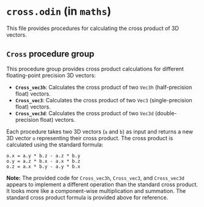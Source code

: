 # `cross.odin` (in `maths`)

This file provides procedures for calculating the cross product of 3D vectors.

## `Cross` procedure group

This procedure group provides cross product calculations for different floating-point precision 3D vectors:

-   **`Cross_vec3h`**: Calculates the cross product of two `Vec3h` (half-precision float) vectors.
-   **`Cross_vec3`**: Calculates the cross product of two `Vec3` (single-precision float) vectors.
-   **`Cross_vec3d`**: Calculates the cross product of two `Vec3d` (double-precision float) vectors.

Each procedure takes two 3D vectors (`a` and `b`) as input and returns a new 3D vector `o` representing their cross product. The cross product is calculated using the standard formula:

```
o.x = a.y * b.z - a.z * b.y
o.y = a.z * b.x - a.x * b.z
o.z = a.x * b.y - a.y * b.x
```

**Note:** The provided code for `Cross_vec3h`, `Cross_vec3`, and `Cross_vec3d` appears to implement a different operation than the standard cross product. It looks more like a component-wise multiplication and summation. The standard cross product formula is provided above for reference.
